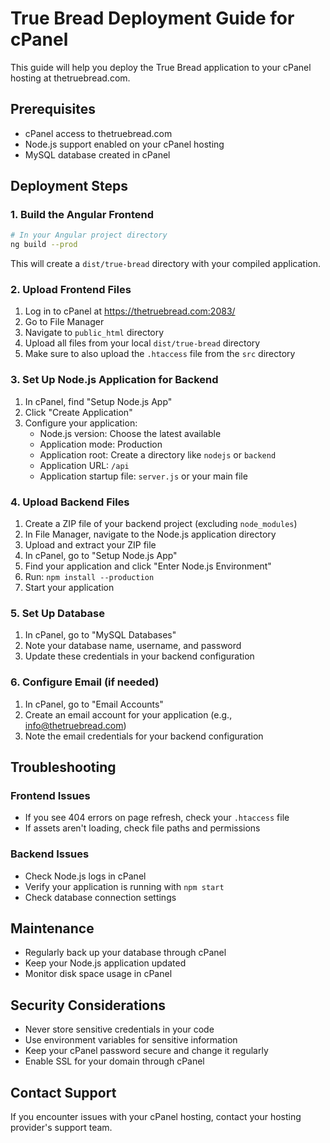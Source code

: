 # True Bread Deployment Guide for cPanel

This guide will help you deploy the True Bread application to your cPanel hosting at thetruebread.com.

## Prerequisites

- cPanel access to thetruebread.com
- Node.js support enabled on your cPanel hosting
- MySQL database created in cPanel

## Deployment Steps

### 1. Build the Angular Frontend

```bash
# In your Angular project directory
ng build --prod
```

This will create a `dist/true-bread` directory with your compiled application.

### 2. Upload Frontend Files

1. Log in to cPanel at https://thetruebread.com:2083/
2. Go to File Manager
3. Navigate to `public_html` directory
4. Upload all files from your local `dist/true-bread` directory
5. Make sure to also upload the `.htaccess` file from the `src` directory

### 3. Set Up Node.js Application for Backend

1. In cPanel, find "Setup Node.js App"
2. Click "Create Application"
3. Configure your application:
   - Node.js version: Choose the latest available
   - Application mode: Production
   - Application root: Create a directory like `nodejs` or `backend`
   - Application URL: `/api`
   - Application startup file: `server.js` or your main file

### 4. Upload Backend Files

1. Create a ZIP file of your backend project (excluding `node_modules`)
2. In File Manager, navigate to the Node.js application directory
3. Upload and extract your ZIP file
4. In cPanel, go to "Setup Node.js App"
5. Find your application and click "Enter Node.js Environment"
6. Run: `npm install --production`
7. Start your application

### 5. Set Up Database

1. In cPanel, go to "MySQL Databases"
2. Note your database name, username, and password
3. Update these credentials in your backend configuration

### 6. Configure Email (if needed)

1. In cPanel, go to "Email Accounts"
2. Create an email account for your application (e.g., info@thetruebread.com)
3. Note the email credentials for your backend configuration

## Troubleshooting

### Frontend Issues

- If you see 404 errors on page refresh, check your `.htaccess` file
- If assets aren't loading, check file paths and permissions

### Backend Issues

- Check Node.js logs in cPanel
- Verify your application is running with `npm start`
- Check database connection settings

## Maintenance

- Regularly back up your database through cPanel
- Keep your Node.js application updated
- Monitor disk space usage in cPanel

## Security Considerations

- Never store sensitive credentials in your code
- Use environment variables for sensitive information
- Keep your cPanel password secure and change it regularly
- Enable SSL for your domain through cPanel

## Contact Support

If you encounter issues with your cPanel hosting, contact your hosting provider's support team.
